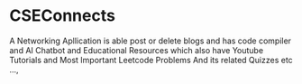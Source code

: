 # CSEConnects
A Networking Apllication is able post or delete blogs and has code compiler and AI Chatbot and Educational Resources which also have Youtube Tutorials and Most Important Leetcode Problems And its related Quizzes etc ...,
